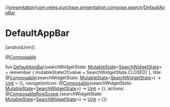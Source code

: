 //[presentation](../../index.md)/[com.veles.purchase.presentation.compose.search](index.md)/[DefaultAppBar](-default-app-bar.md)

# DefaultAppBar

[androidJvm]\

@[Composable](https://developer.android.com/reference/kotlin/androidx/compose/runtime/Composable.html)

fun [DefaultAppBar](-default-app-bar.md)(searchWidgetState: [MutableState](https://developer.android.com/reference/kotlin/androidx/compose/runtime/MutableState.html)&lt;[SearchWidgetState](-search-widget-state/index.md)&gt; = remember {
        mutableStateOf(value = SearchWidgetState.CLOSED)
    }, title: @[Composable](https://developer.android.com/reference/kotlin/androidx/compose/runtime/Composable.html)(searchWidgetState: [MutableState](https://developer.android.com/reference/kotlin/androidx/compose/runtime/MutableState.html)&lt;[SearchWidgetState](-search-widget-state/index.md)&gt;) -&gt; [Unit](https://kotlinlang.org/api/latest/jvm/stdlib/kotlin/-unit/index.html) = {}, navigationIcon: @[Composable](https://developer.android.com/reference/kotlin/androidx/compose/runtime/Composable.html)(searchWidgetState: [MutableState](https://developer.android.com/reference/kotlin/androidx/compose/runtime/MutableState.html)&lt;[SearchWidgetState](-search-widget-state/index.md)&gt;) -&gt; [Unit](https://kotlinlang.org/api/latest/jvm/stdlib/kotlin/-unit/index.html) = {}, actions: @[Composable](https://developer.android.com/reference/kotlin/androidx/compose/runtime/Composable.html)[RowScope](https://developer.android.com/reference/kotlin/androidx/compose/foundation/layout/RowScope.html).(searchWidgetState: [MutableState](https://developer.android.com/reference/kotlin/androidx/compose/runtime/MutableState.html)&lt;[SearchWidgetState](-search-widget-state/index.md)&gt;) -&gt; [Unit](https://kotlinlang.org/api/latest/jvm/stdlib/kotlin/-unit/index.html) = {})
